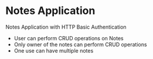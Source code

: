 # Notes Application
Notes Application with HTTP Basic Authentication
- User can perform CRUD operations on Notes
- Only owner of the notes can perform CRUD operations
- One use can have multiple notes